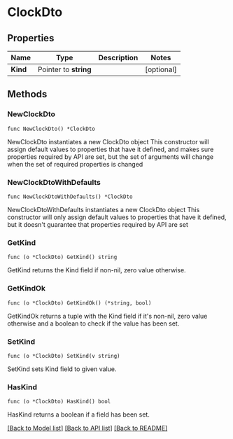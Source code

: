 # ClockDto

## Properties

Name | Type | Description | Notes
------------ | ------------- | ------------- | -------------
**Kind** | Pointer to **string** |  | [optional] 

## Methods

### NewClockDto

`func NewClockDto() *ClockDto`

NewClockDto instantiates a new ClockDto object
This constructor will assign default values to properties that have it defined,
and makes sure properties required by API are set, but the set of arguments
will change when the set of required properties is changed

### NewClockDtoWithDefaults

`func NewClockDtoWithDefaults() *ClockDto`

NewClockDtoWithDefaults instantiates a new ClockDto object
This constructor will only assign default values to properties that have it defined,
but it doesn't guarantee that properties required by API are set

### GetKind

`func (o *ClockDto) GetKind() string`

GetKind returns the Kind field if non-nil, zero value otherwise.

### GetKindOk

`func (o *ClockDto) GetKindOk() (*string, bool)`

GetKindOk returns a tuple with the Kind field if it's non-nil, zero value otherwise
and a boolean to check if the value has been set.

### SetKind

`func (o *ClockDto) SetKind(v string)`

SetKind sets Kind field to given value.

### HasKind

`func (o *ClockDto) HasKind() bool`

HasKind returns a boolean if a field has been set.


[[Back to Model list]](../README.md#documentation-for-models) [[Back to API list]](../README.md#documentation-for-api-endpoints) [[Back to README]](../README.md)


